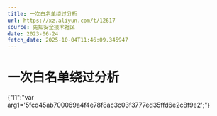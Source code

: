 ```yaml
---
title: 一次白名单绕过分析
url: https://xz.aliyun.com/t/12617
source: 先知安全技术社区
date: 2023-06-24
fetch_date: 2025-10-04T11:46:09.345947
---
```


# 一次白名单绕过分析

{"l1":"var arg1='5fcd45ab700069a4f4e78f8ac3c03f3777ed35ffd6e2c8f9e2';"}